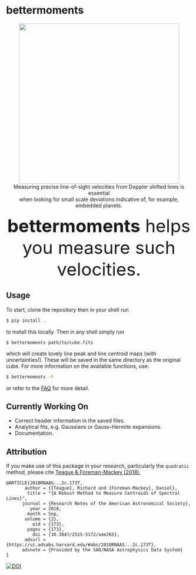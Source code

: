 # bettermoments

<p align='center'>
  <img src="https://github.com/richteague/bettermoments/blob/master/docs/TWHya.png" width="435" height="435"><br/>
  Measuring precise line-of-sight velocities from Doppler shifted lines is essential<br/>
  when looking for small scale deviations indicative of, for example, embedded planets.<br/><br/>
  <font size="7"><b>bettermoments</b> helps you measure such velocities.</font>
</p>

## Usage

To start, clone the repository then in your shell run

```bash
$ pip install .
```

to install this locally. Then in any shell simply run

```console
$ bettermoments path/to/cube.fits
```

which will create lovely line peak and line centroid maps (with uncertainties!). These will be saved in the same directory as the original cube. For more information on the available functions, use:

```bash
$ bettermoments -h
```

or refer to the [FAQ](https://github.com/richteague/bettermoments/blob/master/docs/FAQ.md) for more detail.

## Currently Working On

* Correct header information in the saved files.
* Analytical fits, e.g. Gaussians or Gauss-Hermite expansions.
* Documentation.

## Attribution

If you make use of this package in your research, particularly the `quadratic` method, please cite [Teague & Foreman-Mackey (2018)](https://arxiv.org/abs/1809.10295),

```
@ARTICLE{2018RNAAS...2c.173T,
       author = {{Teague}, Richard and {Foreman-Mackey}, Daniel},
        title = "{A Robust Method to Measure Centroids of Spectral Lines}",
      journal = {Research Notes of the American Astronomical Society},
         year = 2018,
        month = Sep,
       volume = {2},
          eid = {173},
        pages = {173},
          doi = {10.3847/2515-5172/aae265},
       adsurl = {https://ui.adsabs.harvard.edu/#abs/2018RNAAS...2c.173T},
      adsnote = {Provided by the SAO/NASA Astrophysics Data System}
}
```
[![DOI](https://zenodo.org/badge/DOI/10.5281/zenodo.1419754.svg)](https://doi.org/10.5281/zenodo.1419754)
